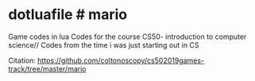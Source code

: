 # dotluafile # mario
Game codes in lua
Codes for the course CS50- introduction to computer science//
Codes from the time i was just starting out in CS

Citation:
  https://github.com/coltonoscopy/cs502019games-track/tree/master/mario
